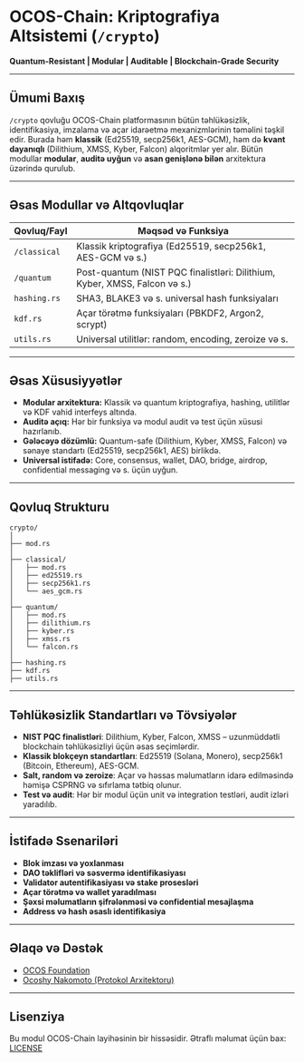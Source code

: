 # OCOS-Chain: Kriptografiya Altsistemi (`/crypto`)

**Quantum-Resistant | Modular | Auditable | Blockchain-Grade Security**

---

## Ümumi Baxış

`/crypto` qovluğu OCOS-Chain platformasının bütün təhlükəsizlik, identifikasiya, imzalama və açar idarəetmə mexanizmlərinin təməlini təşkil edir. Burada həm **klassik** (Ed25519, secp256k1, AES-GCM), həm də **kvant dayanıqlı** (Dilithium, XMSS, Kyber, Falcon) alqoritmlər yer alır. Bütün modullar **modular**, **auditə uyğun** və **asan genişlənə bilən** arxitektura üzərində qurulub.

---

## Əsas Modullar və Altqovluqlar

| Qovluq/Fayl             | Məqsəd və Funksiya                                                        |
|------------------------ |----------------------------------------------------------------------------|
| `/classical`            | Klassik kriptografiya (Ed25519, secp256k1, AES-GCM və s.)                 |
| `/quantum`              | Post-quantum (NIST PQC finalistləri: Dilithium, Kyber, XMSS, Falcon və s.)|
| `hashing.rs`            | SHA3, BLAKE3 və s. universal hash funksiyaları                            |
| `kdf.rs`                | Açar törətmə funksiyaları (PBKDF2, Argon2, scrypt)                        |
| `utils.rs`              | Universal utilitlər: random, encoding, zeroize və s.                      |

---

## Əsas Xüsusiyyətlər

- **Modular arxitektura:** Klassik və quantum kriptografiya, hashing, utilitlər və KDF vahid interfeys altında.
- **Auditə açıq:** Hər bir funksiya və modul audit və test üçün xüsusi hazırlanıb.
- **Gələcəyə dözümlü:** Quantum-safe (Dilithium, Kyber, XMSS, Falcon) və sənaye standartı (Ed25519, secp256k1, AES) birlikdə.
- **Universal istifadə:** Core, consensus, wallet, DAO, bridge, airdrop, confidential messaging və s. üçün uyğun.

---

## Qovluq Strukturu

```
crypto/
│
├── mod.rs
│
├── classical/
│   ├── mod.rs
│   ├── ed25519.rs
│   ├── secp256k1.rs
│   └── aes_gcm.rs
│
├── quantum/
│   ├── mod.rs
│   ├── dilithium.rs
│   ├── kyber.rs
│   ├── xmss.rs
│   └── falcon.rs
│
├── hashing.rs
├── kdf.rs
├── utils.rs
```

---

## Təhlükəsizlik Standartları və Tövsiyələr

- **NIST PQC finalistləri**: Dilithium, Kyber, Falcon, XMSS – uzunmüddətli blockchain təhlükəsizliyi üçün əsas seçimlərdir.
- **Klassik blokçeyn standartları**: Ed25519 (Solana, Monero), secp256k1 (Bitcoin, Ethereum), AES-GCM.
- **Salt, random və zeroize**: Açar və həssas məlumatların idarə edilməsində həmişə CSPRNG və sıfırlama tətbiq olunur.
- **Test və audit**: Hər bir modul üçün unit və integration testləri, audit izləri yaradılıb.

---

## İstifadə Ssenariləri

- **Blok imzası və yoxlanması**
- **DAO təklifləri və səsvermə identifikasiyası**
- **Validator autentifikasiyası və stake prosesləri**
- **Açar törətmə və wallet yaradılması**
- **Şəxsi məlumatların şifrələnməsi və confidential mesajlaşma**
- **Address və hash əsaslı identifikasiya**

---

## Əlaqə və Dəstək

- [OCOS Foundation](https://ocos.io)
- [Ocoshy Nakomoto (Protokol Arxitektoru)](https://github.com/Ocoshy)

---

## Lisenziya

Bu modul OCOS-Chain layihəsinin bir hissəsidir. Ətraflı məlumat üçün bax: [LICENSE](../LICENSE)
